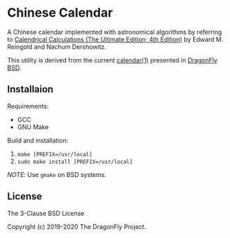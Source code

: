Chinese Calendar
================

A Chinese calendar implemented with astronomical algorithms by referring to
[Calendrical Calculations (The Ultimate Edition; 4th Edition)](http://www.cs.tau.ac.il/~nachum/calendar-book/fourth-edition/)
by Edward M. Reingold and Nachum Dershowitz.

This utility is derived from the current
[calendar(1)](https://gitweb.dragonflybsd.org/dragonfly.git/tree/HEAD:/usr.bin/calendar)
presented in
[DragonFly BSD](https://www.dragonflybsd.org/).


Installaion
-----------
Requirements:
* GCC
* GNU Make

Build and installation:
1. `make [PREFIX=/usr/local]`
2. `sudo make install [PREFIX=/usr/local]`

*NOTE*: Use `gmake` on BSD systems.


License
-------
The 3-Clause BSD License

Copyright (c) 2019-2020 The DragonFly Project.
